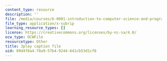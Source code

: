 ```yaml
---
content_type: resource
description: ''
file: /media/courses/6-0001-introduction-to-computer-science-and-programming-in-python-fall-2016/89d4f8a478a957b49244641cb53d1cf8_MjbuarJ7SE0.vtt
file_type: application/x-subrip
learning_resource_types: []
license: https://creativecommons.org/licenses/by-nc-sa/4.0/
ocw_type: OCWFile
resourcetype: Other
title: 3play caption file
uid: 89d4f8a4-78a9-57b4-9244-641cb53d1cf8
---
```

